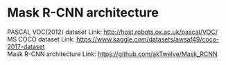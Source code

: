# Mask R-CNN architecture
PASCAL VOC(2012) dataset Link: http://host.robots.ox.ac.uk/pascal/VOC/<br>
MS COCO dataset Link: https://www.kaggle.com/datasets/awsaf49/coco-2017-dataset<br>
Mask R-CNN architecture Link: https://github.com/akTwelve/Mask_RCNN<br>
